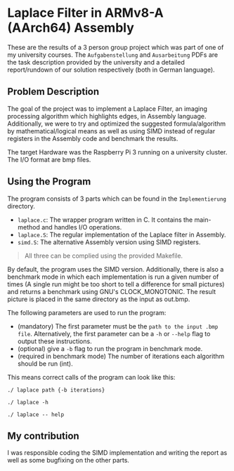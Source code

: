 # Laplace Filter in ARMv8-A (AArch64) Assembly
These are the results of a 3 person group project which was part of one of my university courses. The `Aufgabenstellung` and `Ausarbeitung` PDFs are the task description provided by the university and a detailed report/rundown of our solution respectively (both in German language).

## Problem Description
The goal of the project was to implement a Laplace Filter, an imaging processing algorithm which highlights edges, in Assembly language. Additionally, we were to try and optimized the suggested formula/algorithm by mathematical/logical means as well as using SIMD instead of regular registers in the Assembly code and benchmark the results.

The target Hardware was the Raspberry Pi 3 running on a university cluster. The I/O format are bmp files.

## Using the Program
The program consists of 3 parts which can be found in the `Implementierung` directory.
- `laplace.c`: The wrapper program written in C. It contains the main-method and handles I/O operations.
- `laplace.S`: The regular implementation of the Laplace filter in Assembly.
- `simd.S`: The alternative Assembly version using SIMD registers.

>All three can be complied using the provided Makefile.

By default, the program uses the SIMD version. Additionally, there is also a benchmark mode in which each implementation is run a given number of times (A single run might be too short to tell a difference for small pictures) and returns a benchmark using GNU's CLOCK_MONOTONIC. The result picture is placed in the same directory as the input as out.bmp.

The following parameters are used to run the program:
- (mandatory) The first parameter must be the `path to the input .bmp file`. Alternatively, the first parameter can be a `-h` or `--help` flag to output these instructions.
- (optional) give a `-b` flag to run the program in benchmark mode.
- (required in benchmark mode) The number of iterations each algorithm should be run (int).

This means correct calls of the program can look like this:
```shellscript
./ laplace path {-b iterations}
```
```shellscript
./ laplace -h
```
```shellscript
./ laplace -- help
```

## My contribution
I was responsible coding the SIMD implementation and writing the report as well as some bugfixing on the other parts.
